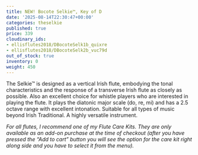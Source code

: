 ```yaml
---
title: NEW! Bocote Selkie™, Key of D
date: '2025-08-14T22:30:47+00:00'
categories: theselkie
published: true
price: 339
cloudinary_ids:
- ellisflutes2018/DBocoteSelk1b_quixre
- ellisflutes2018/DBocoteSelk2b_vuc79d
out_of_stock: true
inventory: 0
weight: 450
---
```


The Selkie™ is designed as a vertical Irish flute, embodying the tonal characteristics and the response of a transverse Irish flute as closely as possible.  Also an excellent choice for whistle players who are interested in playing the flute.   It plays the diatonic major scale (do, re, mi) and has a 2.5 octave range with excellent intonation.  Suitable for all types of music beyond Irish Traditional.  A highly versatile instrument.

*For all flutes, I recommend one of my Flute Care Kits. They are only available as an add-on purchase at the time of checkout (after you have pressed the “Add to cart” button you will see the option for the care kit right along side and you have to select it from the menu).*